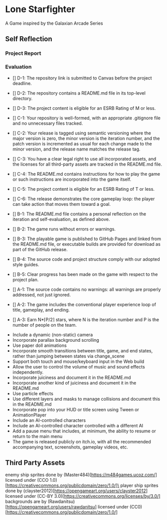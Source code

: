 # Lone Starfighter
A Game inspired by the Galaxian Arcade Series
## Self Reflection
### Project Report
### Evaluation
- [] D-1: The repository link is submitted to Canvas before the project deadline.
- [] D-2: The repository contains a README.md file in its top-level directory.
- [] D-3: The project content is eligible for an ESRB Rating of M or less.
- [] C-1: Your repository is well-formed, with an appropriate .gitignore file and no unnecessary files tracked.
- [] C-2: Your release is tagged using semantic versioning where the major version is zero, the minor version is the iteration number, and the patch version is incremented as usual for each change made to the minor version, and the release name matches the release tag.
- [] C-3: You have a clear legal right to use all incorporated assets, and the licenses for all third-party assets are tracked in the README.md file.
- [] C-4: The README.md contains instructions for how to play the game or such instructions are incorporated into the game itself.
- [] C-5: The project content is eligible for an ESRB Rating of T or less.
- [] C-6: The release demonstrates the core gameplay loop: the player can take action that moves them toward a goal.
- [] B-1: The README.md file contains a personal reflection on the iteration and self-evaluation, as defined above.
- [] B-2: The game runs without errors or warnings.
- [] B-3: The playable game is published to GitHub Pages and linked from the README.md file, or executable builds are provided for download as part of the GitHub release.
- [] B-4: The source code and project structure comply with our adopted style guides.
- [] B-5: Clear progress has been made on the game with respect to the project plan.
- [] A-1: The source code contains no warnings: all warnings are properly addressed, not just ignored.
- [] A-2: The game includes the conventional player experience loop of title, gameplay, and ending.
- [] A-3: Earn N*⌈P/2⌉ stars, where N is the iteration number and P is the number of people on the team.

- <!--:star:!--> Include a dynamic (non-static) camera
- <!--:star:!--> Incorporate parallax background scrolling
- <!--:star:!--> Use paper doll animations
- <!--:star:!--> Incorporate smooth transitions between title, game, and end states, rather than jumping between states via change_scene
- <!--:star:!--> Support both touch and mouse/keyboard input in the Web build
- <!--:star:!--> Allow the user to control the volume of music and sound effects independently.
- <!--:star:!--> Incorporate juiciness and document it in the README.md
- <!--:star:!--> Incorporate another kind of juiciness and document it in the README.md
- <!--:star:!--> Use particle effects
- <!--:star:!--> Use different layers and masks to manage collisions and document this in the README.md
- <!--:star:!--> Incorporate pop into your HUD or title screen using Tween or AnimationPlayer
- <!--:star:!--> Include an AI-controlled characters
- <!--:star:!--> Include an AI-controlled character controlled with a different AI
- <!--:star:!--> Add a pause menu that includes, at minimum, the ability to resume or return to the main menu
- <!--:star:!--> The game is released publicly on itch.io, with all the recommended accompanying text, screenshots, gameplay videos, etc.

## Third Party Assets
enemy ship sprites done by (Master484)[https://m484games.ucoz.com/] licensed under (CCO 1.0)[https://creativecommons.org/publicdomain/zero/1.0/]\
player ship sprites done by (clayster2012)[https://opengameart.org/users/clayster2012] licensed under (CC-BY 3.0)[https://creativecommons.org/licenses/by/3.0/]
backgrounds are by (Rawdanitsu)[https://opengameart.org/users/rawdanitsu] licensed under (CC0)[https://creativecommons.org/publicdomain/zero/1.0/]
